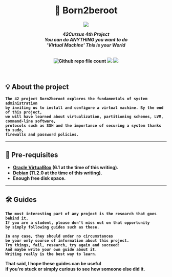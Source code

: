 <div align=center >
<h1>🔗 Born2beroot</h1>
<a href="https://github.com/h-beeen/42cursus/tree/master/Born2beroot"><img src="https://user-images.githubusercontent.com/112257466/215251718-eacac32b-5a95-41d0-949b-09684804ab2c.png"></a>
</div>

<p align="center">
	<b><i>42Cursus 4th Project<br/>
  	You can do ANYTHING you want to do</br>
	'Virtual Machine' This is your World</i></br></br>
</p>
	<p align="center">
	<img alt="Github repo file count" src="https://img.shields.io/github/directory-file-count/h-beeen/42Cursus/Born2beroot/Born2beroot?logo=Powershell&style=for-the-badge" /> <img src="https://img.shields.io/badge/100/100-007396?style=for-the-badge&logo=Starship&label=Score&logoColor=white&color=darkgreen"> <img src="https://img.shields.io/badge/2023&brvbar;02&brvbar;05-007396?style=for-the-badge&logo=42&label=completed&logoColor=white&color=black">
	</p>


<br/>

## 💡 About the project

	The 42 project Born2beroot explores the fundamentals of system administration
	by inviting us to install and configure a virtual machine. By the end of this project,
	we will have learned about virtualization, partitioning schemes, LVM, command-line software, 
	protocols such as SSH and the importance of securing a system thanks to sudo, 
	firewalls and password policies.


---

## 📖 Pre-requisites


* [Oracle VirtualBox](https://www.virtualbox.org/) (6.1 at the time of this writing).
* [Debian](https://cdimage.debian.org/debian-cd/current/amd64/iso-cd/) (11.2.0 at the time of this writing).
* Enough free disk space.

---

## 🛠️ Guides

	The most interesting part of any project is the research that goes behind it. 
	If you are a student, please don't miss out on that opportunity 
	by simply following guides such as these. 

	In any case, they should under no circumstances 
	be your only source of information about this project. 
	Try things, fail, research, try again and succeed! 
	And maybe write your own guide about it. 
	Writing really is the best way to learn.

That said, I hope these guides can be useful<br/>
if you're stuck or simply curious to see how someone else did it.
